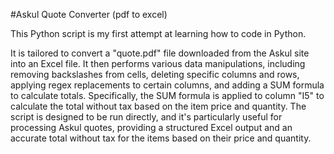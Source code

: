 #Askul Quote Converter (pdf to excel)

This Python script is my first attempt at learning how to code in Python.

It is tailored to convert a "quote.pdf" file downloaded from the Askul site into an Excel file. It then performs various data manipulations, including removing backslashes from cells, deleting specific columns and rows, applying regex replacements to certain columns, and adding a SUM formula to calculate totals. Specifically, the SUM formula is applied to column "I5" to calculate the total without tax based on the item price and quantity. The script is designed to be run directly, and it's particularly useful for processing Askul quotes, providing a structured Excel output and an accurate total without tax for the items based on their price and quantity.

